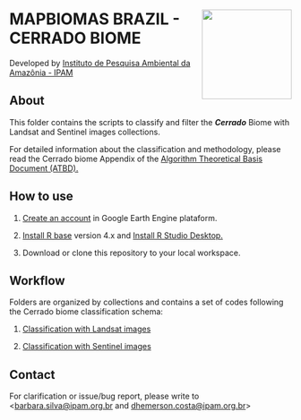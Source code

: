 <div>
    <img src='https://github.com/mapbiomas-brazil/cerrado/blob/mapbiomas60/2-general-map/www/ipam_logo.jpg?raw=true' height='auto' width='160' align='right'>
    <h1> MAPBIOMAS BRAZIL - CERRADO BIOME </h1>
</div>

Developed by [Instituto de Pesquisa Ambiental da Amazônia - IPAM](https://ipam.org.br/)<br>

## About
This folder contains the scripts to classify and filter the ***Cerrado*** Biome with Landsat and Sentinel images collections.

For detailed information about the classification and methodology, please read the Cerrado biome Appendix of the [Algorithm Theoretical Basis Document (ATBD).](https://mapbiomas.org/download-dos-atbds)

## How to use
1. [Create an account](https://signup.earthengine.google.com/) in Google Earth Engine plataform.

2. [Install R base](https://cran.r-project.org/bin/) version 4.x and [Install R Studio Desktop.](https://www.rstudio.com/products/rstudio/download/)

3. Download or clone this repository to your local workspace.

## Workflow
Folders are organized by collections and contains a set of codes following the Cerrado biome classification schema:

1. [Classification with Landsat images](https://github.com/mapbiomas/brazil-cerrado/tree/main/collection-landsat)

2. [Classification with Sentinel images](https://github.com/mapbiomas/brazil-cerrado/tree/main/collection-sentinel)


## Contact
For clarification or issue/bug report, please write to <barbara.silva@ipam.org.br and dhemerson.costa@ipam.org.br>
